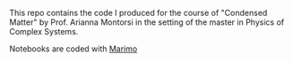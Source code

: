 This repo contains the code I produced for the course of "Condensed Matter" by Prof. Arianna Montorsi in the setting of the master in Physics of Complex Systems.

Notebooks are coded with [Marimo](https://marimo.io/)

